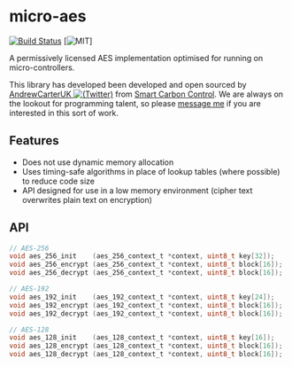 # micro-aes

[![Build Status](https://travis-ci.org/SmarterUM/micro-aes.svg?branch=master)](https://travis-ci.org/SmarterUM/micro-aes)
[![MIT](https://img.shields.io/badge/license-MIT-green.svg)]

A permissively licensed AES implementation optimised for running on micro-controllers.

This library has developed been developed and open sourced by [AndrewCarterUK ![(Twitter)](http://i.imgur.com/wWzX9uB.png)](https://twitter.com/AndrewCarterUK) from [Smart Carbon Control](http://www.smartcarboncontrol.com/). We are always on the lookout for programming talent, so please [message me](https://twitter.com/AndrewCarterUK) if you are interested in this sort of work.

## Features

- Does not use dynamic memory allocation
- Uses timing-safe algorithms in place of lookup tables (where possible) to reduce code size
- API designed for use in a low memory environment (cipher text overwrites plain text on encryption)

## API

```C
// AES-256
void aes_256_init    (aes_256_context_t *context, uint8_t key[32]);
void aes_256_encrypt (aes_256_context_t *context, uint8_t block[16]);
void aes_256_decrypt (aes_256_context_t *context, uint8_t block[16]);

// AES-192
void aes_192_init    (aes_192_context_t *context, uint8_t key[24]);
void aes_192_encrypt (aes_192_context_t *context, uint8_t block[16]);
void aes_192_decrypt (aes_192_context_t *context, uint8_t block[16]);

// AES-128
void aes_128_init    (aes_128_context_t *context, uint8_t key[16]);
void aes_128_encrypt (aes_128_context_t *context, uint8_t block[16]);
void aes_128_decrypt (aes_128_context_t *context, uint8_t block[16]);
```

